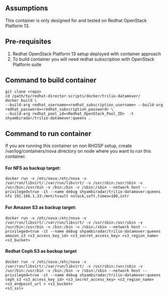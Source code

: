 ## Assumptions
This container is only designed for and tested on Redhat OpenStack Platform 13.

## Pre-requisites
1. Redhat OpenStack Platform 13 setup deployed with container approach
2. To build container you will need redhat subscription with OpenStack Platform suite

## Command to build container
```
git clone <repo>
cd /path/to/redhat-director-scripts/docker/trilio-datamover/
docker build \
--build-arg redhat_username=<redhat_subscription_username> --build-arg redhat_password=<redhat_subscription_password> \
--build-arg redhat_pool_id=<Redhat_OpenStack_Pool_ID>  -t shyambiradar/trilio-datamover:queens .
```

## Command to run container

If you are running this container on non RHOSP setup, create /var/log/containers/nova directory on node where you want to run this container.
#### For NFS as backup target:
```
docker run -v /etc/nova:/etc/nova -v /var/run/libvirt/:/var/run/libvirt/ -v /usr/sbin:/usr/sbin -v /usr/bin:/usr/bin -v /bin:/bin -v /sbin:/sbin --network host --privileged=true -it --name debug shyambiradar/trilio-datamover:queens nfs 192.168.1.33:/mnt/tvault nolock,soft,timeo=180,intr
```
#### For Amazon S3 as backup target:
```
docker run -v /etc/nova:/etc/nova -v /var/run/libvirt/:/var/run/libvirt/ -v /usr/sbin:/usr/sbin -v /usr/bin:/usr/bin -v /bin:/bin -v /sbin:/sbin --network host --privileged=true -it --name debug shyambiradar/trilio-datamover:queens amazon_s3 <s3_access_key_id> <s3_secret_access_key> <s3_region_name> <s3_bucket>
```
#### Redhat Ceph S3 as backup target
```
docker run -v /etc/nova:/etc/nova -v /var/run/libvirt/:/var/run/libvirt/ -v /usr/sbin:/usr/sbin -v /usr/bin:/usr/bin -v /bin:/bin -v /sbin:/sbin --network host --privileged=true -it --name debug shyambiradar/trilio-datamover:queens ceph_s3 <s3_access_key_id> <s3_secret_access_key> <s3_region_name> <s3_endpoint_url > <s3_bucket>
<s3_ssl>
```
